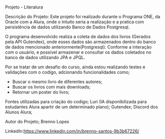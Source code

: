 Projeto - Literalura


Descrição do Projeto:
Este projeto foi realizado durante o Programa ONE, da Oracle com a Alura, onde o Intuito seria a realização e a pratica com persistência de dados utilizando Banco de Dados Postgresql.

O programa desenvolvido realiza a coleta de dados dos livros (Gerados pela API Gutendex), onde esses dados são armazenados dentro do banco de dados mencionado anteriormente(Postgresql).
Conforme a interação com o usuário, e possivel armazenar e consultar os dados coletados no banco de dados utilizando JPA e JPQL.

Por se tratar de um desafio do curso, ainda estou realizando testes e validações com o codigo, adcionando funcionalidades como; 
- Buscar o mesmo livro de diferentes autores;
- Buscar os livros com mais downloads;
- Retornar um poster do livro;


Fontes utilizadas para criação do codigo;
Luri (IA disponibilizada para estudantes Alura apartir de um determinado plano);
Gutendex;
Discord dos Alunos Alura;


Autor do Projeto;
Brenno Lopes

LinkedIn:https://www.linkedin.com/in/brenno-santos-9b3b67226/

